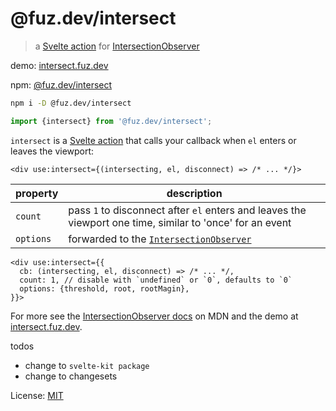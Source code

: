 # @fuz.dev/intersect

> a [Svelte action](https://svelte.dev/docs/svelte-action) for
> [IntersectionObserver](https://developer.mozilla.org/en-US/docs/Web/API/IntersectionObserver/IntersectionObserver)

demo: [intersect.fuz.dev](https://intersect.fuz.dev/)

npm: [@fuz.dev/intersect](https://www.npmjs.com/package/@fuz.dev/intersect)

```bash
npm i -D @fuz.dev/intersect
```

```ts
import {intersect} from '@fuz.dev/intersect';
```

`intersect` is a [Svelte action](https://svelte.dev/docs/svelte-action)
that calls your callback when `el` enters or leaves the viewport:

```svelte
<div use:intersect={(intersecting, el, disconnect) => /* ... */}>
```

| property  | description                                                                                                                           |
| --------- | ------------------------------------------------------------------------------------------------------------------------------------- |
| `count`   | pass `1` to disconnect after `el` enters and leaves the viewport one time, similar to 'once' for an event                             |
| `options` | forwarded to the [`IntersectionObserver`](https://developer.mozilla.org/en-US/docs/Web/API/IntersectionObserver/IntersectionObserver) |

```svelte
<div use:intersect={{
  cb: (intersecting, el, disconnect) => /* ... */,
  count: 1, // disable with `undefined` or `0`, defaults to `0`
  options: {threshold, root, rootMagin},
}}>
```

For more see the
[IntersectionObserver docs](https://developer.mozilla.org/en-US/docs/Web/API/IntersectionObserver/IntersectionObserver) on MDN
and the demo at [intersect.fuz.dev](https://intersect.fuz.dev/).

todos

- change to `svelte-kit package`
- change to changesets

License: [MIT](LICENSE)
